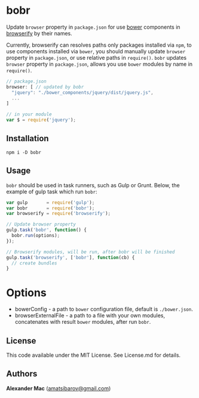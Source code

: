 # bobr

Update `browser` property in `package.json` for use [bower](https://github.com/bower/bower) components in [browserify](https://github.com/substack/node-browserify) by their names.

Currently, browserify can resolves paths only packages installed via `npm`, to use components installed via `bower`, you should manually update `browser` property in `package.json`, or use relative paths in `require()`. `bobr` updates `browser` property in `package.json`, allows you use `bower` modules by name in `require()`.

```js
// package.json
browser: [ // updated by bobr
  "jquery": "./bower_components/jquery/dist/jquery.js",
  ...
]

// in your module
var $ = require('jquery');
```

## Installation

```
npm i -D bobr
```


## Usage

`bobr` should be used in task runners, such as Gulp or Grunt. Below, the example of gulp task which run `bobr`:
```js
var gulp       = require('gulp');
var bobr       = require('bobr');
var browserify = require('browserify');

// Update browser property
gulp.task('bobr', function() {
  bobr.run(options);
});

// Browserify modules, will be run, after bobr will be finished
gulp.task('browserify', ['bobr'], function(cb) {
  // create bundles
}
```


# Options

* bowerConfig - a path to `bower` configuration file, default is `./bower.json`.
* browserExternalFile - a path to a file with your own modules, concatenates with result `bower` modules, after run `bobr`.


## License
This code available under the MIT License.
See License.md for details.  


## Authors
**Alexander Mac** ([amatsibarov@gmail.com](mailto:amatsibarov@gmail.com))
